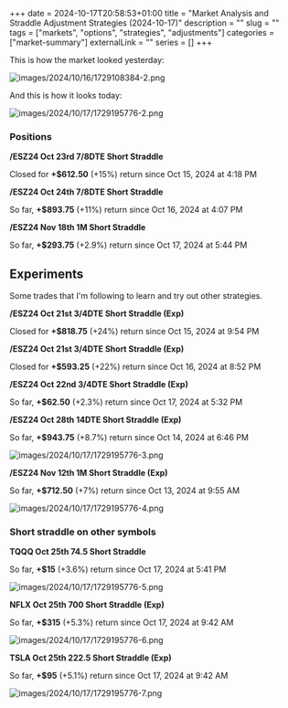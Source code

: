 +++ 
date = 2024-10-17T20:58:53+01:00
title = "Market Analysis and Straddle Adjustment Strategies (2024-10-17)"
description = ""
slug = ""
tags = ["markets", "options", "strategies", "adjustments"]
categories = ["market-summary"]
externalLink = ""
series = []
+++

This is how the market looked yesterday:

![images/2024/10/16/1729108384-2.png](/images/2024/10/16/1729108384-2.png)

And this is how it looks today:

![images/2024/10/17/1729195776-2.png](/images/2024/10/17/1729195776-2.png)

### Positions

**/ESZ24 Oct 23rd 7/8DTE Short Straddle**

Closed for **+$612.50** (+15%) return since Oct 15, 2024 at 4:18 PM

**/ESZ24 Oct 24th 7/8DTE Short Straddle**

So far, **+$893.75** (+11%) return since Oct 16, 2024 at 4:07 PM

**/ESZ24 Nov 18th 1M Short Straddle**

So far, **+$293.75** (+2.9%) return since Oct 17, 2024 at 5:44 PM

## Experiments

Some trades that I'm following to learn and try out other strategies.

**/ESZ24 Oct 21st 3/4DTE Short Straddle (Exp)**

Closed for **+$818.75** (+24%) return since Oct 15, 2024 at 9:54 PM

**/ESZ24 Oct 21st 3/4DTE Short Straddle (Exp)**

Closed for **+$593.25** (+22%) return since Oct 16, 2024 at 8:52 PM

**/ESZ24 Oct 22nd 3/4DTE Short Straddle (Exp)** 

So far, **+$62.50** (+2.3%) return since Oct 17, 2024 at 5:32 PM

**/ESZ24 Oct 28th 14DTE Short Straddle (Exp)**

So far, **+$943.75** (+8.7%) return since Oct 14, 2024 at 6:46 PM

![images/2024/10/17/1729195776-3.png](/images/2024/10/17/1729195776-3.png)

**/ESZ24 Nov 12th 1M Short Straddle (Exp)**

So far, **+$712.50** (+7%) return since Oct 13, 2024 at 9:55 AM

![images/2024/10/17/1729195776-4.png](/images/2024/10/17/1729195776-4.png)

### Short straddle on other symbols

**TQQQ Oct 25th 74.5 Short Straddle**

So far, **+$15** (+3.6%) return since Oct 17, 2024 at 5:41 PM

![images/2024/10/17/1729195776-5.png](/images/2024/10/17/1729195776-5.png)

**NFLX Oct 25th 700 Short Straddle (Exp)**

So far, **+$315** (+5.3%) return since Oct 17, 2024 at 9:42 AM

![images/2024/10/17/1729195776-6.png](/images/2024/10/17/1729195776-6.png)

**TSLA Oct 25th 222.5 Short Straddle (Exp)**

So far, **+$95** (+5.1%) return since Oct 17, 2024 at 9:42 AM

![images/2024/10/17/1729195776-7.png](/images/2024/10/17/1729195776-7.png)

